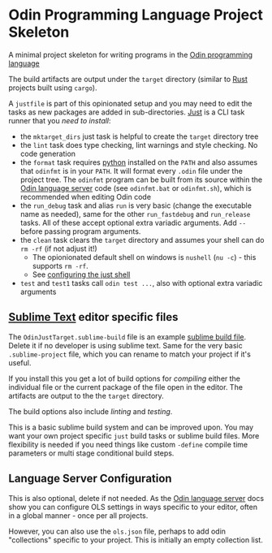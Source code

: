 # Odin Programming Language Project Skeleton

A minimal project skeleton for writing programs in the [Odin programming language](http://odin-lang.org/)

The build artifacts are output under the `target` directory (similar to [Rust](https://www.rust-lang.org/) projects
built using `cargo`).

A `justfile` is part of this opinionated setup and you may need to edit the tasks as new packages are added in
sub-directories. [Just](https://just.systems/) is a CLI task runner that you *need to install*:

- the `mktarget_dirs` just task is helpful to create the `target` directory tree
- the `lint` task does type checking, lint warnings and style checking. No code generation
- the `format` task requires [python](https://www.python.org/) installed on the `PATH` and also assumes that `odinfmt`
  is in your `PATH`. It will format every `.odin` file under the project tree. The `odinfmt` program can be built from
  its source within the [Odin language server](https://github.com/DanielGavin/ols) code (see `odinfmt.bat` or
  `odinfmt.sh`), which is recommended when editing Odin code
- the `run_debug` task and alias `run` is very basic (change the executable name as needed), same for the other
  `run_fastdebug` and `run_release` tasks. All of these accept optional extra variadic arguments. Add `--` before
  passing program arguments.
- the `clean` task clears the `target` directory and assumes your shell can do `rm -rf` (if not adjust it!)
	- The opionionated default shell on windows is `nushell` (`nu -c`) - this supports `rm -rf`.
	- See [configuring the just shell](https://just.systems/man/en/chapter_63.html?highlight=set%20shell#configuring-the-shell)
- `test` and `test1` tasks call `odin test ...`, also with optional extra variadic arguments


## [Sublime Text](https://www.sublimetext.com/) editor specific files

The `OdinJustTarget.sublime-build` file is an example [sublime build file](https://www.sublimetext.com/docs/build_systems.html). Delete it if no developer is using sublime text.
Same for the very basic `.sublime-project` file, which you can rename to match your project if it's useful.

If you install this you get a lot of build options for *compiling* either the individual file or the current package of
the file open in the editor. The artifacts are output to the the `target` directory.

The build options also include *linting* and *testing*.

This is a basic sublime build system and can be improved upon. You may want your own project specific `just` build tasks
or sublime build files. More flexibility is needed if you need things like custom `-define` compile time parameters
or multi stage conditional build steps.


## Language Server Configuration

This is also optional, delete if not needed. As the [Odin language server](https://github.com/DanielGavin/ols) docs
show you can configure OLS settings in ways specific to your editor, often in a global manner - once per all projects.

However, you can also use the `ols.json` file, perhaps to add odin "collections" specific to your project.
This is initially an empty collection list.
